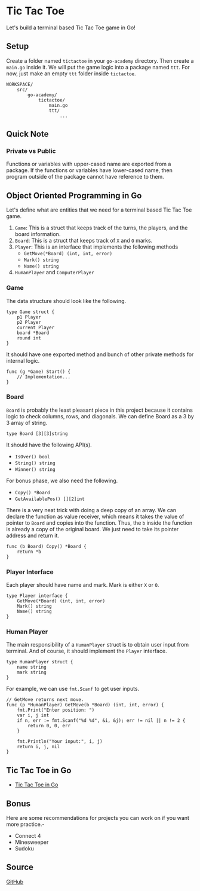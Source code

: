 # Tic Tac Toe
Let's build a terminal based Tic Tac Toe game in Go!

## Setup
Create a folder named `tictactoe` in your `go-academy` directory. Then create a `main.go` inside it.
We will put the game logic into a package named `ttt`. For now, just make an empty `ttt` folder
inside `tictactoe`. 
```
WORKSPACE/
    src/
        go-academy/
            tictactoe/
                main.go
                ttt/
                    ...
```

## Quick Note
### Private vs Public
Functions or variables with upper-cased name are exported from a package. If the functions or 
variables have lower-cased name, then program outside of the package cannot have reference to them.

## Object Oriented Programming in Go
Let's define what are entities that we need for a terminal based Tic Tac Toe game. 

1. `Game`: This is a struct that keeps track of the turns, the players, and the board information.
2. `Board`: This is a struct that keeps track of `X` and `O` marks. 
3. `Player`: This is an interface that implements the following methods
    * `GetMove(*Board) (int, int, error)`
    * `Mark() string`
    * `Name() string`
4. `HumanPlayer` and `ComputerPlayer`

### Game
The data structure should look like the following.
```golang
type Game struct {
    p1 Player 
    p2 Player
    current Player
    board *Board 
    round int
}
```

It should have one exported method and bunch of other private methods for internal logic.
```
func (g *Game) Start() {
    // Implementation...
}
```

### Board
`Board` is probably the least pleasant piece in this project because it contains logic to check 
columns, rows, and diagonals. We can define Board as a 3 by 3 array of string.
```golang
type Board [3][3]string
```

It should have the following API(s).
* `IsOver() bool`
* `String() string`
* `Winner() string`

For bonus phase, we also need the following.
* `Copy() *Board`
* `GetAvailablePos() [][2]int`

There is a very neat trick with doing a deep copy of an array. We can declare the function as value 
receiver, which means it takes the value of pointer to `Board` and copies into the function. Thus, 
the `b` inside the function is already a copy of the original board. We just need to take its pointer
address and return it.
```
func (b Board) Copy() *Board {
    return *b
}
```

### Player Interface
Each player should have name and mark. Mark is either `X` or `O`. 
```golang
type Player interface {
    GetMove(*Board) (int, int, error)
    Mark() string
    Name() string
}
```

### Human Player
The main responsibility of a `HumanPlayer` struct is to obtain user input from terminal. And 
of course, it should implement the `Player` interface.
```golang 
type HumanPlayer struct {
	name string
	mark string
}
```

For example, we can use `fmt.Scanf` to get user inputs.
```golang
// GetMove returns next move.
func (p *HumanPlayer) GetMove(b *Board) (int, int, error) {
	fmt.Print("Enter position: ")
	var i, j int
	if n, err := fmt.Scanf("%d %d", &i, &j); err != nil || n != 2 {
		return 0, 0, err
	}

	fmt.Println("Your input:", i, j)
	return i, j, nil
}
```

## Tic Tac Toe in Go
* [Tic Tac Toe in Go](https://www.youtube.com/channel/UCoKwJSadNdeJkpfBpI-f5Ow)

## Bonus
Here are some recommendations for projects you can work on if you want more practice.-
* Connect 4
* Minesweeper
* Sudoku

## Source
[GitHub](https://github.com/calvinfeng/go-academy/tree/master/tictactoe)



